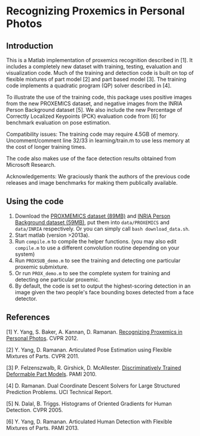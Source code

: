 # Recognizing Proxemics in Personal Photos 

## Introduction

This is a Matlab implementation of proxemics recognition described in [1]. It includes a completely new dataset with training, testing, evaluation and visualization code. Much of the training and detection code is built on top of flexible mixtures of part model [2] and part based model [3]. The training code implements a quadratic program (QP) solver described in [4].

To illustrate the use of the training code, this package uses positive images from the new PROXEMICS dataset, and negative images from the INRIA Person Background dataset [5]. We also include the new Percentage of Correctly Localized Keypoints (PCK) evaluation code from [6] for benchmark evaluation on pose estimation.

Compatibility issues: The training code may require 4.5GB of memory. Uncomment/comment line 32/33 in learning/train.m to use less memory at the cost of longer training times.

The code also makes use of the face detection results obtained from Microsoft Research. 

Acknowledgements: We graciously thank the authors of the previous code releases and image benchmarks for making them publically available.

## Using the code

1. Download the [PROXMEMICS dataset (89MB)](https://www.dropbox.com/s/5zarkyny7ywc2fv/PROXEMICS.zip?dl=0) and [INRIA Person Background dataset (59MB)](https://www.dropbox.com/s/jtnticywxulfnq6/INRIA.zip?dl=0), put them into `data/PROXEMICS` and `data/INRIA` respectively. Or you can simply call `bash download_data.sh`.
2. Start matlab (version >2013a).
3. Run `compile.m` to compile the helper functions. (you may also edit `compile.m` to use a different convolution routine depending on your system)
4. Run `PROXSUB_demo.m` to see the training and detecting one particular proxemic submixture.
5. Or run `PROX_demo.m` to see the complete system for training and detecting one particular proxemic.
6. By default, the code is set to output the highest-scoring detection in an image given the two people's face bounding boxes detected from a face detector.

## References

[1] Y. Yang, S. Baker, A. Kannan, D. Ramanan. [Recognizing Proxemics in Personal Photos](https://yangyi02.github.io/research/proxemics/proxemics_cvpr2012.pdf). CVPR 2012.

[2] Y. Yang, D. Ramanan. Articulated Pose Estimation using Flexible Mixtures of Parts. CVPR 2011.

[3] P. Felzenszwalb, R. Girshick, D. McAllester. [Discriminatively Trained Deformable Part Models](http://www.rossgirshick.info/latent/). PAMI 2010.

[4] D. Ramanan. Dual Coordinate Descent Solvers for Large Structured Prediction Problems. UCI Technical Report.

[5] N. Dalal, B. Triggs. Histograms of Oriented Gradients for Human Detection. CVPR 2005.

[6] Y. Yang, D. Ramanan. Articulated Human Detection with Flexible Mixtures of Parts. PAMI 2013.
